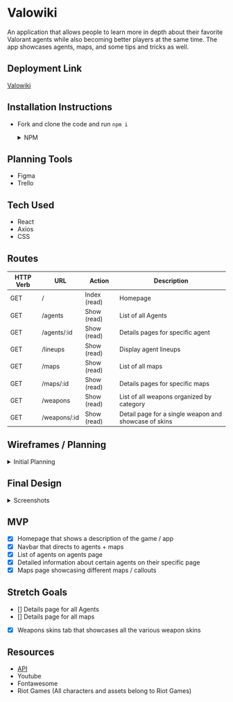 # Valowiki

An application that allows people to learn more in depth about their favorite Valorant agents while also becoming better players at the same time. The app showcases agents, maps, and some tips and tricks as well. 

## Deployment Link
[Valowiki](https://valowiki.herokuapp.com/)

## Installation Instructions
- Fork and clone the code and run `npm i` 
  <details>
    <summary> NPM </summary>

    - axios
    - react
    - react-dom
    - react-icons
    - react-player
    - react-router-dom

  </details>

## Planning Tools
* Figma
* Trello

## Tech Used
* React
* Axios
* CSS

## Routes
| **HTTP Verb**| **URL** |  **Action**| **Description**
|------------|-------------|------------|------------|
| GET        | /      | Index (read)  | Homepage
| GET         | /agents       |  Show (read) |  List of all Agents
| GET     | /agents/:id |  Show (read)    | Details pages for specific agent
| GET     | /lineups | Show (read) | Display agent lineups
| GET     | /maps | Show (read)    | List of all maps
| GET         | /maps/:id      | Show (read) |  Details pages for specific maps
| GET     | /weapons | Show (read)    | List of all weapons organized by category
| GET         | /weapons/:id      | Show (read) |  Detail page for a single weapon and showcase of skins

## Wireframes / Planning

<details>
    <summary>Initial Planning</summary>

![Home](./public/images/home.png)

![Agent-List](./public/images/agent-list.png)

![Sova](./public/images/sova.png)

![Brimstone](./public/images/brimstone.png)

![Viper](./public/images/viper.png)

![Sova lineup](./public/images/lineups.png)

</details>

## Final Design

<details>
    <summary>Screenshots</summary>

![Home](./public/images/final/homepage.jpg)

![Agent-List](./public/images/final/agents.jpg)

![Jett](./public/images/final/jett.jpg)

![Maps](./public/images/final/maps.jpg)

![Icebox](./public/images/final/icebox.jpg)

![Sova lineup](./public/images/final/lineups.png)

</details>

## MVP
- [X] Homepage that shows a description of the game / app 
- [X] Navbar that directs to agents + maps
- [X] List of agents on agents page 
- [X] Detailed information about certain agents on their specific page
- [X] Maps page showcasing different maps / callouts

## Stretch Goals
- [] Details page for all Agents
- [] Details page for all maps
- [X] Weapons skins tab that showcases all the various weapon skins

## Resources
    
- [API](https://dash.valorant-api.com/)
- Youtube
- Fontawesome
- Riot Games (All characters and assets belong to Riot Games)